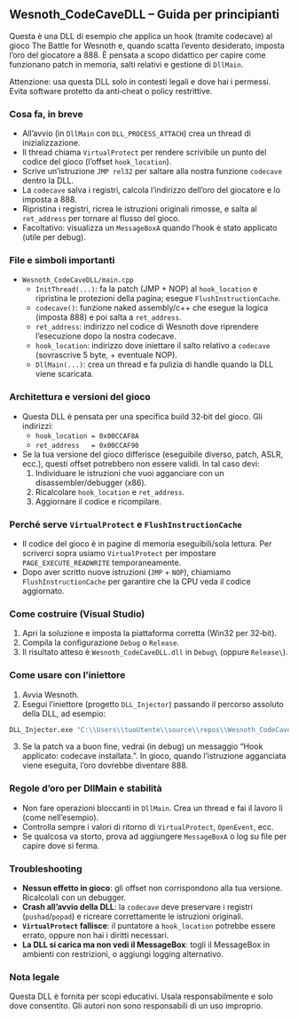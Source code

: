 ## Wesnoth_CodeCaveDLL – Guida per principianti

Questa è una DLL di esempio che applica un hook (tramite codecave) al gioco The Battle for Wesnoth e, quando scatta l’evento desiderato, imposta l’oro del giocatore a 888. È pensata a scopo didattico per capire come funzionano patch in memoria, salti relativi e gestione di `DllMain`.

Attenzione: usa questa DLL solo in contesti legali e dove hai i permessi. Evita software protetto da anti‑cheat o policy restrittive.

### Cosa fa, in breve
- All’avvio (in `DllMain` con `DLL_PROCESS_ATTACH`) crea un thread di inizializzazione.
- Il thread chiama `VirtualProtect` per rendere scrivibile un punto del codice del gioco (l’offset `hook_location`).
- Scrive un’istruzione `JMP rel32` per saltare alla nostra funzione `codecave` dentro la DLL.
- La `codecave` salva i registri, calcola l’indirizzo dell’oro del giocatore e lo imposta a 888.
- Ripristina i registri, ricrea le istruzioni originali rimosse, e salta al `ret_address` per tornare al flusso del gioco.
- Facoltativo: visualizza un `MessageBoxA` quando l’hook è stato applicato (utile per debug).

### File e simboli importanti
- `Wesnoth_CodeCaveDLL/main.cpp`
  - `InitThread(...)`: fa la patch (JMP + NOP) al `hook_location` e ripristina le protezioni della pagina; esegue `FlushInstructionCache`.
  - `codecave()`: funzione naked assembly/c++ che esegue la logica (imposta 888) e poi salta a `ret_address`.
  - `ret_address`: indirizzo nel codice di Wesnoth dove riprendere l’esecuzione dopo la nostra codecave.
  - `hook_location`: indirizzo dove iniettare il salto relativo a `codecave` (sovrascrive 5 byte, + eventuale NOP).
  - `DllMain(...)`: crea un thread e fa pulizia di handle quando la DLL viene scaricata.

### Architettura e versioni del gioco
- Questa DLL è pensata per una specifica build 32‑bit del gioco. Gli indirizzi:
  - `hook_location = 0x00CCAF8A`
  - `ret_address   = 0x00CCAF90`
- Se la tua versione del gioco differisce (eseguibile diverso, patch, ASLR, ecc.), questi offset potrebbero non essere validi. In tal caso devi:
  1) Individuare le istruzioni che vuoi agganciare con un disassembler/debugger (x86).
  2) Ricalcolare `hook_location` e `ret_address`.
  3) Aggiornare il codice e ricompilare.

### Perché serve `VirtualProtect` e `FlushInstructionCache`
- Il codice del gioco è in pagine di memoria eseguibili/sola lettura. Per scriverci sopra usiamo `VirtualProtect` per impostare `PAGE_EXECUTE_READWRITE` temporaneamente.
- Dopo aver scritto nuove istruzioni (`JMP` + `NOP`), chiamiamo `FlushInstructionCache` per garantire che la CPU veda il codice aggiornato.

### Come costruire (Visual Studio)
1) Apri la soluzione e imposta la piattaforma corretta (Win32 per 32‑bit).
2) Compila la configurazione `Debug` o `Release`.
3) Il risultato atteso è `Wesnoth_CodeCaveDLL.dll` in `Debug\` (oppure `Release\`).

### Come usare con l’iniettore
1) Avvia Wesnoth.
2) Esegui l’iniettore (progetto `DLL_Injector`) passando il percorso assoluto della DLL, ad esempio:

```bat
DLL_Injector.exe "C:\\Users\\tuoUtente\\source\\repos\\Wesnoth_CodeCaveDLL\\Debug\\Wesnoth_CodeCaveDLL.dll"
```

3) Se la patch va a buon fine, vedrai (in debug) un messaggio “Hook applicato: codecave installata.”. In gioco, quando l’istruzione agganciata viene eseguita, l’oro dovrebbe diventare 888.

### Regole d’oro per DllMain e stabilità
- Non fare operazioni bloccanti in `DllMain`. Crea un thread e fai il lavoro lì (come nell’esempio).
- Controlla sempre i valori di ritorno di `VirtualProtect`, `OpenEvent`, ecc.
- Se qualcosa va storto, prova ad aggiungere `MessageBoxA` o log su file per capire dove si ferma.

### Troubleshooting
- **Nessun effetto in gioco**: gli offset non corrispondono alla tua versione. Ricalcolali con un debugger.
- **Crash all’avvio della DLL**: la `codecave` deve preservare i registri (`pushad`/`popad`) e ricreare correttamente le istruzioni originali.
- **`VirtualProtect` fallisce**: il puntatore a `hook_location` potrebbe essere errato, oppure non hai i diritti necessari.
- **La DLL si carica ma non vedi il MessageBox**: togli il MessageBox in ambienti con restrizioni, o aggiungi logging alternativo.

### Nota legale
Questa DLL è fornita per scopi educativi. Usala responsabilmente e solo dove consentito. Gli autori non sono responsabili di un uso improprio.


